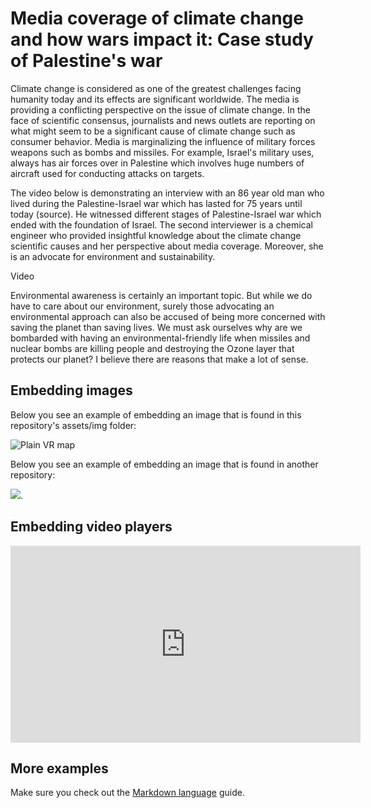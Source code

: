 
# Media coverage of climate change and how wars impact it:                                                                                                  Case study of Palestine's war

Climate change is considered as one of the greatest challenges facing humanity today and its effects are significant worldwide. The media is providing a conflicting perspective on the issue of climate change. In the face of scientific consensus, journalists and news outlets are reporting on what might seem to be a significant cause of climate change such as consumer behavior. Media is marginalizing the influence of military forces weapons such as bombs and missiles. For example, Israel's military uses, always has air forces over in Palestine which involves huge numbers of aircraft used for conducting attacks on targets.

The video below is demonstrating an interview with an 86 year old man who lived during the Palestine-Israel war which has lasted for 75 years until today (source). He witnessed different stages of Palestine-Israel war which ended with the foundation of Israel. The second interviewer is a chemical engineer who provided insightful knowledge about the climate change scientific causes and her perspective about media coverage. Moreover, she is an advocate for environment and sustainability.  

Video



Environmental awareness is certainly an important topic. But while we do have to care about our environment, surely those advocating an environmental approach can also be accused of being more concerned with saving the planet than saving lives. We must ask ourselves why are we bombarded with having an environmental-friendly life when missiles and nuclear bombs are killing people and destroying the Ozone layer that protects our planet? I believe there are reasons that make a lot of sense.



## Embedding images
Below you see an example of embedding an image that is found in this repository's assets/img folder: 

![Plain VR map](assets/img/vr-map-plain.svg)

Below you see an example of embedding an image that is found in another repository:

![](https://khofstadter.com/assets/img/2005-04-01-khofstadter-painting-chien.jpg). 

## Embedding video players

<iframe width="560" height="315" src="https://www.youtube.com/embed/lfPJ7Tz4JGs" title="YouTube video player" frameborder="0" allow="accelerometer; autoplay; clipboard-write; encrypted-media; gyroscope; picture-in-picture" allowfullscreen></iframe>


## More examples

Make sure you check out the [Markdown language](https://guides.github.com/features/mastering-markdown/) guide. 


